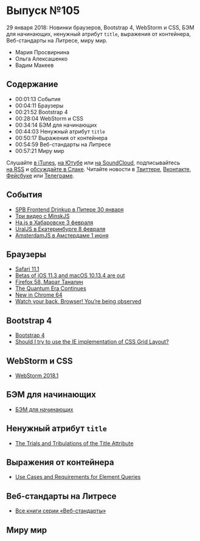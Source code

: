 # Выпуск №105

29 января 2018: Новинки браузеров, Bootstrap 4, WebStorm и CSS, БЭМ для начинающих, ненужный атрибут `title`, выражения от контейнера, Веб-стандарты на Литресе, миру мир.

- Мария Просвирнина
- Ольга Алексашенко
- Вадим Макеев

## Содержание

- 00:01:13 События
- 00:04:11 Браузеры
- 00:21:52 Bootstrap 4
- 00:28:04 WebStorm и CSS
- 00:34:14 БЭМ для начинающих
- 00:44:03 Ненужный атрибут `title`
- 00:50:17 Выражения от контейнера
- 00:54:59 Веб-стандарты на Литресе
- 00:57:21 Миру мир

Слушайте [в iTunes](https://itunes.apple.com/podcast/id1080500016), [на Ютубе](https://www.youtube.com/playlist?list=PLMBnwIwFEFHcwuevhsNXkFTcadeX5R1Go) или [на SoundCloud](https://soundcloud.com/web-standards), подписывайтесь [на RSS](https://web-standards.ru/podcast/feed/) и [обсуждайте в Слаке](http://slack.web-standards.ru/). Читайте новости в [Твиттере](https://twitter.com/webstandards_ru), [Вконтакте](https://vk.com/webstandards_ru), [Фейсбуке](https://www.facebook.com/webstandardsru) или [Телеграме](https://t.me/webstandards_ru).

## События

- [SPB Frontend Drinkup в Питере 30 января](https://vk.com/wall-76088560_1373)
- [Три видео с MinskJS](https://www.youtube.com/playlist?list=PL-whh3wS8xsIYbyxR513W3NXU-VJIxxFq)
- [Ha.js в Хабаровске 3 февраля](https://hajs.ru/)
- [UralJS в Екатеринбурге 8 февраля](https://habr.ru/p/347502/)
- [AmsterdamJS в Амстердаме 1 июня](https://amsterdamjs.com/)

## Браузеры

- [Safari 11.1](https://developer.apple.com/library/content/releasenotes/General/WhatsNewInSafari/Articles/Safari_11_1.html)
- [Betas of iOS 11.3 and macOS 10.13.4 are out](https://mobile.twitter.com/rmondello/status/956256697969909760)
- [Firefox 58, Марат Таналин](http://tanalin.com/blog/2018/01/firefox-58/)
- [The Quantum Era Continues](https://hacks.mozilla.org/2018/01/firefox-58-the-quantum-era-continues/)
- [New in Chrome 64](https://youtu.be/y5sb-icqOyg)
- [Watch your back, Browser! You’re being observed](https://youtu.be/a8M6nB7jKXY)

## Bootstrap 4

- [Bootstrap 4](http://blog.getbootstrap.com/2018/01/18/bootstrap-4/)
- [Should I try to use the IE implementation of CSS Grid Layout?](https://rachelandrew.co.uk/archives/2016/11/26/should-i-try-to-use-the-ie-implementation-of-css-grid-layout/)

## WebStorm и CSS

- [WebStorm 2018.1](https://blog.jetbrains.com/webstorm/2018/01/webstorm-2018-1-eap/)

## БЭМ для начинающих

- [БЭМ для начинающих](https://medium.com/p/1a21d67cf840)

## Ненужный атрибут `title`

- [The Trials and Tribulations of the Title Attribute](https://www.24a11y.com/2017/the-trials-and-tribulations-of-the-title-attribute/)

## Выражения от контейнера

- [Use Cases and Requirements for Element Queries](https://wicg.github.io/cq-usecases/)

## Веб-стандарты на Литресе

- [Все книги серии «Веб-стандарты»](https://www.litres.ru/serii-knig/veb-standarty/audioknigi/)

## Миру мир
